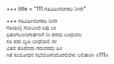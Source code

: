 +++
title = "111 ಗತಿವಿಹೀನರಿಗಕಟ ನೀನೇ"

+++
ಗತಿವಿಹೀನರಿಗಕಟ ನೀನೇ  
ಗತಿಯಲೈ ಗೋವಿಂದ ರಿಪು ಬಾ  
ಧಿತರಿಗಬಲರಿಗಾರ್ತರಿಗೆ ನೀ ಪರಮ ಬಂಧುವಲ  
ಸತಿ ಪಶು ದ್ವಿಜ ಬಾಧೆಯಲಿ ಜೀ  
ವಿತವ ತೊರೆವರು ಗರುವರದು ಹಿಂ  
ಗಿತೆ ಸುಯೋಧನ ಸಭೆಯೊಳೆಂದೊರಲಿದಳು ಲಲಿತಾಂಗಿ    ॥111॥